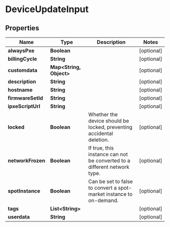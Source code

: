 

# DeviceUpdateInput


## Properties

| Name | Type | Description | Notes |
|------------ | ------------- | ------------- | -------------|
|**alwaysPxe** | **Boolean** |  |  [optional] |
|**billingCycle** | **String** |  |  [optional] |
|**customdata** | **Map&lt;String, Object&gt;** |  |  [optional] |
|**description** | **String** |  |  [optional] |
|**hostname** | **String** |  |  [optional] |
|**firmwareSetId** | **String** |  |  [optional] |
|**ipxeScriptUrl** | **String** |  |  [optional] |
|**locked** | **Boolean** | Whether the device should be locked, preventing accidental deletion. |  [optional] |
|**networkFrozen** | **Boolean** | If true, this instance can not be converted to a different network type. |  [optional] |
|**spotInstance** | **Boolean** | Can be set to false to convert a spot-market instance to on-demand. |  [optional] |
|**tags** | **List&lt;String&gt;** |  |  [optional] |
|**userdata** | **String** |  |  [optional] |



